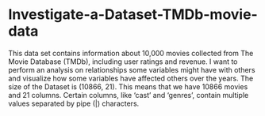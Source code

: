 # Investigate-a-Dataset-TMDb-movie-data

This data set contains information about 10,000 movies collected from The Movie Database (TMDb), including user ratings and revenue. I want to perform an analysis on relationships some variables might have with others and visualize how some variables have affected others over the years.
The size of the Dataset is (10866, 21). This means that we have 10866 movies and 21 columns. Certain columns, like ‘cast’ and ‘genres’, contain multiple values separated by pipe (|) characters.